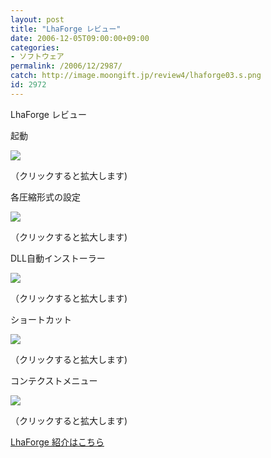 ```yaml
---
layout: post
title: "LhaForge レビュー"
date: 2006-12-05T09:00:00+09:00
categories:
- ソフトウェア
permalink: /2006/12/2987/
catch: http://image.moongift.jp/review4/lhaforge03.s.png
id: 2972
---
```

LhaForge レビュー  
<!--more-->

起動

  

[![](http://image.moongift.jp/review4/lhaforge01.s.png)](http://image.moongift.jp/review4/lhaforge01.png)  
  
（クリックすると拡大します)

  

各圧縮形式の設定

  

[![](http://image.moongift.jp/review4/lhaforge02.s.png)](http://image.moongift.jp/review4/lhaforge02.png)  
  
（クリックすると拡大します)

  

DLL自動インストーラー

  

[![](http://image.moongift.jp/review4/lhaforge03.s.png)](http://image.moongift.jp/review4/lhaforge03.png)  
  
（クリックすると拡大します)

  

ショートカット

  

[![](http://image.moongift.jp/review4/lhaforge04.s.png)](http://image.moongift.jp/review4/lhaforge04.png)  
  
（クリックすると拡大します)

  

コンテクストメニュー

  

[![](http://image.moongift.jp/review4/lhaforge05.s.png)](http://image.moongift.jp/review4/lhaforge05.png)  
  
（クリックすると拡大します)

  

[LhaForge 紹介はこちら](http://oss.moongift.jp/intro/i-2984.html)

